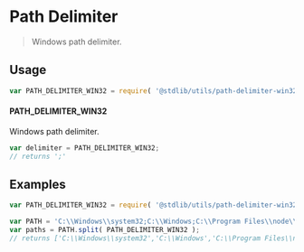 # Path Delimiter

> Windows path delimiter.


<section class="usage">

## Usage

``` javascript
var PATH_DELIMITER_WIN32 = require( '@stdlib/utils/path-delimiter-win32' );
```

#### PATH_DELIMITER_WIN32

Windows path delimiter.

``` javascript
var delimiter = PATH_DELIMITER_WIN32;
// returns ';'
```

</section>

<!-- /.usage -->


<section class="examples">

## Examples

``` javascript
var PATH_DELIMITER_WIN32 = require( '@stdlib/utils/path-delimiter-win32' );

var PATH = 'C:\\Windows\\system32;C:\\Windows;C:\\Program Files\\node\\';
var paths = PATH.split( PATH_DELIMITER_WIN32 );
// returns ['C:\\Windows\\system32','C:\\Windows','C:\\Program Files\\node\\']
```

</section>

<!-- /.examples -->


<section class="links">

</section>

<!-- /.links -->
